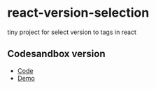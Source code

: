 # react-version-selection
tiny project for select version to tags in react

## Codesandbox version
- [Code](https://codesandbox.io/s/gracious-sanderson-zte89w)
- [Demo](https://zte89w.csb.app/)
